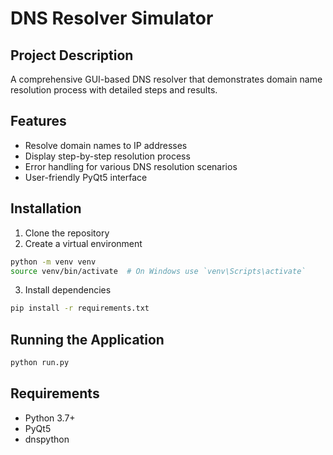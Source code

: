 # DNS Resolver Simulator

## Project Description
A comprehensive GUI-based DNS resolver that demonstrates domain name resolution process with detailed steps and results.

## Features
- Resolve domain names to IP addresses
- Display step-by-step resolution process
- Error handling for various DNS resolution scenarios
- User-friendly PyQt5 interface

## Installation

1. Clone the repository
2. Create a virtual environment
```bash
python -m venv venv
source venv/bin/activate  # On Windows use `venv\Scripts\activate`
```

3. Install dependencies
```bash
pip install -r requirements.txt
```

## Running the Application
```bash
python run.py
```

## Requirements
- Python 3.7+
- PyQt5
- dnspython
